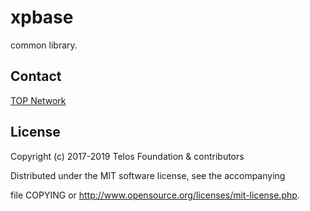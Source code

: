 # xpbase

common library.


## Contact

[TOP Network](https://www.topnetwork.org/)

## License

Copyright (c) 2017-2019 Telos Foundation & contributors

Distributed under the MIT software license, see the accompanying

file COPYING or http://www.opensource.org/licenses/mit-license.php.
